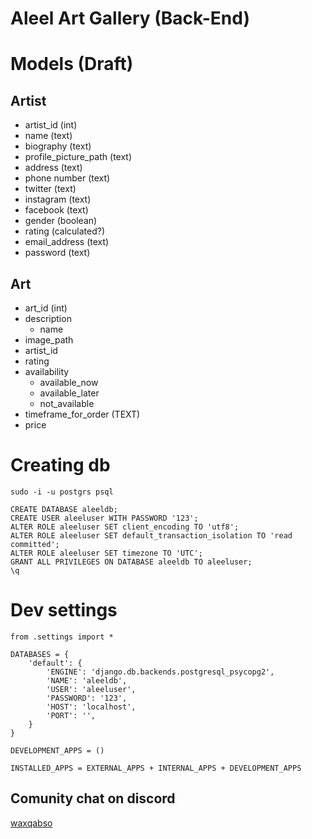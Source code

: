# Aleel Art Gallery (Back-End)

# Models (Draft)

## Artist

* artist_id (int)
* name (text)
* biography (text)
* profile_picture_path (text)
* address (text)
* phone number (text)
* twitter (text)
* instagram (text)
* facebook (text)
* gender (boolean)
* rating (calculated?)
* email_address (text)
* password (text)

## Art

* art_id  (int)
* description
  - name
* image_path
* artist_id
* rating
* availability
  * available_now
  * available_later
  * not_available
* timeframe_for_order (TEXT)
* price


# Creating db

`sudo -i -u postgrs psql`

```
CREATE DATABASE aleeldb;
CREATE USER aleeluser WITH PASSWORD '123';
ALTER ROLE aleeluser SET client_encoding TO 'utf8';
ALTER ROLE aleeluser SET default_transaction_isolation TO 'read committed';
ALTER ROLE aleeluser SET timezone TO 'UTC';
GRANT ALL PRIVILEGES ON DATABASE aleeldb TO aleeluser;
\q
```

# Dev settings

```
from .settings import *

DATABASES = {
    'default': {
        'ENGINE': 'django.db.backends.postgresql_psycopg2',
        'NAME': 'aleeldb',
        'USER': 'aleeluser',
        'PASSWORD': '123',
        'HOST': 'localhost',
        'PORT': '',
    }
}

DEVELOPMENT_APPS = ()

INSTALLED_APPS = EXTERNAL_APPS + INTERNAL_APPS + DEVELOPMENT_APPS

```


## Comunity chat on discord
[waxqabso](https://discord.gg/sU6ZUwT)